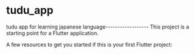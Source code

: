 # tudu_app
tudu app for learning japanese language------------------
This project is a starting point for a Flutter application.

A few resources to get you started if this is your first Flutter project:
